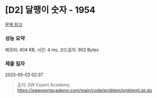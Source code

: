 # [D2] 달팽이 숫자 - 1954 

[문제 링크](https://swexpertacademy.com/main/code/problem/problemDetail.do?contestProbId=AV5PobmqAPoDFAUq) 

### 성능 요약

메모리: 404 KB, 시간: 4 ms, 코드길이: 902 Bytes

### 제출 일자

2025-05-03 02:37



> 출처: SW Expert Academy, https://swexpertacademy.com/main/code/problem/problemList.do